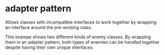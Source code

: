 # adapter pattern

Allows classes with incompatible interfaces to work together by wrapping an interface around the pre-existing class.

This exampe shows two different kinds of enemy classes. By wrapping them in an adapter pattern, both types of enemies can be handled together despite having their own unique interfaces.
